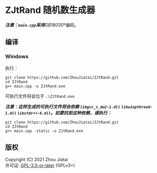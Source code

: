 # ZJtRand 随机数生成器

***注意：`main.cpp`采用**GB18030**编码。

## 编译

### Windows

执行：

    git clone https://github.com/ZhouJiatai/ZJtRand.git
    cd ZJtRand
    g++ main.cpp -o ZJtRand.exe

可执行文件将会位于 `.\ZJtRand.exe`

***注意：这样生成的可执行文件将会依赖 `libgcc_s_dw2-1.dll` `libwinpthread-1.dll` `libstdc++-6.dll`。如要抗拒这种依赖，请执行：***

    git clone https://github.com/ZhouJiatai/ZJtRand.git
    cd ZJtRand
    g++ main.cpp -static -o ZJtRand.exe

## 版权

Copyright (C) 2021 Zhou Jiatai  
许可证: [GPL-3.0-or-later](https://github.com/ZhouJiatai/ZJtRand/blob/main/COPYING.txt) (GPLv3+)
